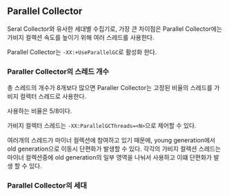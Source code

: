 ## Parallel Collector

Seral Collector와 유사한 세대별 수집기로, 가장 큰 차이점은 Parallel Collector에는 가비지 컬렉션 속도를 높이기 위해 여러 스레드를 사용한다.

Parallel Collector는 `-XX:+UseParallelGC`로 활성화 한다.

### Paraller Collector의 스레드 개수

총 스레드의 개수가 8개보다 많으면 Paraller Collector는 고정된 비율의 스레드를 가비지 컬렉터 스레드로 사용한다.

사용하는 비율은 5/8이다. 

가비지 컬렉터 스레드는 `-XX:ParallelGCThreads=<N>`으로 제어할 수 있다. 

여러개의 스레드가 마이너 컬렉션에 참여하고 있기 때문에, young generation에서 old generation으로 이동시 단편화가 발생할 수 있다. 각각의 가비지 컬렉션 스레드는 마이너 컬렉션중에 old generation의 일부 영역을 나눠서 사용하고 이떄 단편화가 발생 할 수 있다.

### Parallel Collector의 세대

